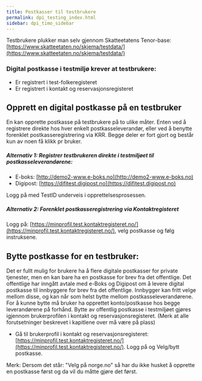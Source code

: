 ```yaml
---
title: Postkasser til testbrukere
permalink: dpi_testing_index.html
sidebar: dpi_timo_sidebar
---
```


<!-- ![](/images/dpi/underarbeide.png) -->


Testbrukere plukker man selv gjennom Skatteetatens Tenor-base: [https://www.skatteetaten.no/skjema/testdata/](https://www.skatteetaten.no/skjema/testdata/)

### Digital postkasse i testmiljø krever at testbrukere:
- Er registrert i test-folkeregisteret
- Er registrert i kontakt og reservasjonsregisteret

## Opprett en digital postkasse på en testbruker
En kan opprette postkasse på testbrukere på to ulike måter. Enten ved å registrere direkte hos hver enkelt postkasseleverandør, eller ved å benytte forenklet postkasseregistrering via KRR. Begge deler er fort gjort og består kun av noen få klikk pr bruker.

##### Alternativ 1: Registrer testbrukeren direkte i testmiljøet til postkasseleverandørene:
- E-boks: [http://demo2-www.e-boks.no](http://demo2-www.e-boks.no)
- Digipost: [https://difitest.digipost.no](https://difitest.digipost.no)

Logg på med TestID underveis i opprettelsesprosessen.

##### Alternativ 2: Forenklet postkasseregistrering via Kontaktregisteret
Logg på: [https://minprofil.test.kontaktregisteret.no/](https://minprofil.test.kontaktregisteret.no/), velg postkasse og følg instruksene. 
 
## Bytte postkasse for en testbruker:
Det er fullt mulig for brukere ha å flere digitale postkasser for private tjenester, men en kan bare ha en postkasse for brev fra det offentlige. Det offentlige har inngått avtale med e-Boks og Digipost om å levere digital postkasse til innbyggere for brev fra det offentlige. Innbygger kan fritt velge mellom disse, og kan når som helst bytte mellom postkasseleverandørene. For å kunne bytte må bruker ha opprettet konto/postkasse hos begge leverandørene på forhånd. Bytte av offentlig postkasse i testmiljøet gjøres igjennom brukerprofilen i kontakt og reservasjonsregisteret.
(Merk at alle forutsetninger beskrevet i kapitlene over må være på plass)
- Gå til brukerprofil i kontakt og reservasjonsregisteret: [https://minprofil.test.kontaktregisteret.no/](https://minprofil.test.kontaktregisteret.no/). Logg på og Velg/bytt postkasse.

Merk: Dersom det står: "Velg på norge.no" så har du ikke husket å opprette en postkasse først og da vil du måtte gjøre det først.
